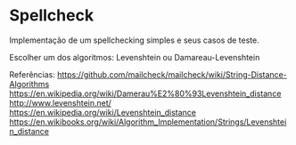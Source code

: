 # Spellcheck

Implementação de um spellchecking simples e seus casos de teste.

Escolher um dos algoritmos: Levenshtein ou Damareau-Levenshtein

Referências: 
  https://github.com/mailcheck/mailcheck/wiki/String-Distance-Algorithms
  https://en.wikipedia.org/wiki/Damerau%E2%80%93Levenshtein_distance
  http://www.levenshtein.net/
  https://en.wikipedia.org/wiki/Levenshtein_distance
  https://en.wikibooks.org/wiki/Algorithm_Implementation/Strings/Levenshtein_distance
